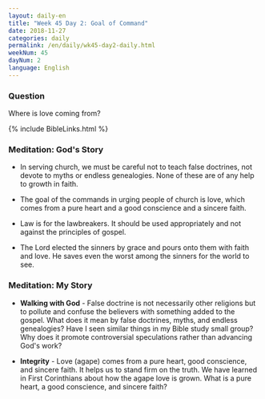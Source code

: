 ```yaml
---
layout: daily-en
title: "Week 45 Day 2: Goal of Command"
date: 2018-11-27 
categories: daily
permalink: /en/daily/wk45-day2-daily.html
weekNum: 45
dayNum: 2
language: English
---
```


### Question     
Where is love coming from?

{% include BibleLinks.html %} 

### Meditation: God's Story   
+ In serving church, we must be careful not to teach false doctrines, not devote to myths or endless genealogies. None of these are of any help to growth in faith. 

+ The goal of the commands in urging people of church is love, which comes from a pure heart and a good conscience and a sincere faith. 

+ Law is for the lawbreakers. It should be used appropriately and not against the principles of gospel. 

+ The Lord elected the sinners by grace and pours onto them with faith and love. He saves even the worst among the sinners for the world to see. 

### Meditation: My Story   
+ **Walking with God** - False doctrine is not necessarily other religions but to pollute and confuse the believers with something added to the gospel. What does it mean by false doctrines, myths, and endless genealogies? Have I seen similar things in my Bible study small group? Why does it promote controversial speculations rather than advancing God's work? 

+ **Integrity** - Love (agape) comes from a pure heart, good conscience, and sincere faith. It helps us to stand firm on the truth. We have learned in First Corinthians about how the agape love is grown. What is a pure heart, a good conscience, and sincere faith? 
